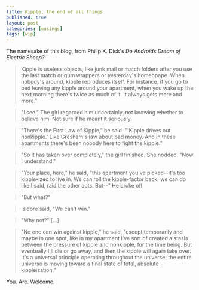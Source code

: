 ```yaml
---
title: Kipple, the end of all things
published: true
layout: post
categories: [musings]
tags: [wip]
---
```

The namesake of this blog, from Philip K. Dick's *Do Androids Dream of Electric Sheep?*:

> Kipple is useless objects, like junk mail or match folders after you use the last match or gum wrappers or yesterday's homeopape. When nobody's around, kipple reproduces itself. For instance, if you go to bed leaving any kipple around your apartment, when you wake up the next morning there's twice as much of it. It always gets more and more."

> "I see." The girl regarded him uncertainly, not knowing whether to believe him. Not sure if he meant it seriously.

> "There's the First Law of Kipple," he said. "'Kipple drives out nonkipple.' Like Gresham's law about bad money. And in these apartments there's been nobody here to fight the kipple."

> "So it has taken over completely," the girl finished. She nodded. "Now I understand."

> "Your place, here," he said, "this apartment you've picked--it's too kipple-ized to live in. We can roll the kipple-factor back; we can do like I said, raid the other apts. But--" He broke off.

> "But what?"

> Isidore said, "We can't win."

> "Why not?" [...]

> "No one can win against kipple," he said, "except temporarily and maybe in one spot, like in my apartment I've sort of created a stasis between the pressure of kipple and nonkipple, for the time being. But eventually I'll die or go away, and then the kipple will again take over. It's a universal principle operating throughout the universe; the entire universe is moving toward a final state of total, absolute kippleization.”

You. Are. Welcome.
